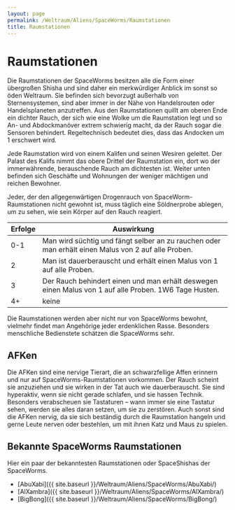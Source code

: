 ```yaml
---
layout: page
permalink: /Weltraum/Aliens/SpaceWorms/Raumstationen
title: Raumstationen
---
```


# Raumstationen

Die Raumstationen der SpaceWorms besitzen alle die Form einer übergroßen Shisha und sind daher ein merkwürdiger Anblick im sonst so öden Weltraum. Sie befinden sich bevorzugt außerhalb von Sternensystemen, sind aber immer in der Nähe von Handelsrouten oder Handelsplaneten anzutreffen. Aus den Raumstationen quillt am oberen Ende ein dichter Rauch, der sich wie eine Wolke um die Raumstation legt und so An- und Abdockmanöver extrem schwierig macht, da der Rauch sogar die Sensoren behindert. Regeltechnisch bedeutet dies, dass das Andocken um 1 erschwert wird.

Jede Raumstation wird von einem Kalifen und seinen Wesiren geleitet. Der Palast des Kalifs nimmt das obere Drittel der Raumstation ein, dort wo der immerwährende, berauschende Rauch am dichtesten ist. Weiter unten befinden sich Geschäfte und Wohnungen der weniger mächtigen und reichen Bewohner.

Jeder, der den allgegenwärtigen Drogenrauch von SpaceWorm-Raumstationen nicht gewohnt ist, muss täglich eine Söldnerprobe ablegen, um zu sehen, wie sein Körper auf den Rauch reagiert.

| Erfolge | Auswirkung |
| ------- | ---------- |
| 0-1 | Man wird süchtig und fängt selber an zu rauchen oder man erhält einen Malus von 2 auf alle Proben. |
| 2 | Man ist dauerberauscht und erhält einen Malus von 1 auf alle Proben. |
| 3 | Der Rauch behindert einen und man erhält deswegen einen Malus von 1 auf alle Proben. 1W6 Tage Husten. |
| 4+ | keine |

Die Raumstationen werden aber nicht nur von SpaceWorms bewohnt, vielmehr findet man Angehörige jeder erdenklichen Rasse. Besonders menschliche Bedienstete schätzen die SpaceWorms sehr.

## AFKen

Die AFKen sind eine nervige Tierart, die an schwarzfellige Affen erinnern und nur auf SpaceWorms-Raumstationen vorkommen. Der Rauch scheint sie anzuziehen und sie wirken in der Tat auch wie dauerberauscht. Sie sind hyperaktiv, wenn sie nicht gerade schlafen, und sie hassen Technik. Besonders verabscheuen sie Tastaturen – wann immer sie eine Tastatur sehen, werden sie alles daran setzen, um sie zu zerstören. Auch sonst sind die AFKen nervig, da sie sich beständig durch die Raumstation hangeln und gerne Leute nerven oder bestehlen, um mit ihnen Katz und Maus zu spielen.

## Bekannte SpaceWorms Raumstationen

Hier ein paar der bekanntesten Raumstationen oder SpaceShishas der SpaceWorms.

- [AbuXabi]({{ site.baseurl }}/Weltraum/Aliens/SpaceWorms/AbuXabi/)
- [AlXambra]({{ site.baseurl }}/Weltraum/Aliens/SpaceWorms/AlXambra/)
- [BigBong]({{ site.baseurl }}/Weltraum/Aliens/SpaceWorms/BigBong/)
